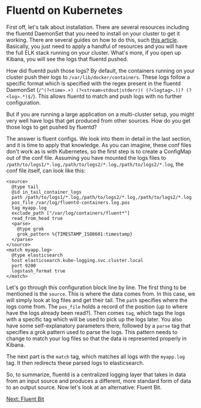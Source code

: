 # Fluentd on Kubernetes

First off, let's talk about installation. There are several resources including the fluentd DaemonSet that you need to install on your cluster to get it working. There are several guides on how to do this, such [this article](https://devopscounsel.com/kubernetes-log-collection-with-fluentd-elasticsearch-and-kibana/). Basically, you just need to apply a handful of resources and you will have the full ELK stack running on your cluster. What's more, if you open up Kibana, you will see the logs that fluentd pushed.

How did fluentd push those logs? By default, the containers running on your cluster push their logs to `/var/lib/docker/containers`. These logs follow a specific format which is specified with the regex present in the fluentd DaemonSet (`/^(?<time>.+) (?<stream>stdout|stderr)( (?<logtag>.))? (?<log>.*)$/`). This allows fluentd to match and push logs with no further configuration.

But if you are running a large application on a multi-cluster setup, you might very well have logs that get produced from other sources. How do you get those logs to get pushed by fluentd?

The answer is fluent configs. We look into them in detail in the last section, and it is time to apply that knowledge. As you can imagine, these conf files don't work as is with Kubernetes, so the first step is to create a ConfigMap out of the conf file. Assuming you have mounted the logs files to `/path/to/logs1/*.log,/path/to/logs2/*.log,/path/to/logs2/*.log`, the conf file itself, can look like this:

```
<source>
  @type tail
  @id in_tail_container_logs
  path /path/to/logs1/*.log,/path/to/logs2/*.log,/path/to/logs2/*.log
  pos_file /var/log/fluentd-containers.log.pos
  tag myapp.log
  exclude_path ["/var/log/containers/fluent*"]
  read_from_head true
  <parse>
    @type grok
    grok_pattern %{TIMESTAMP_ISO8601:timestamp}
  </parse>
</source>
<match myapp.log>
  @type elasticsearch
  host elasticsearch.kube-logging.svc.cluster.local
  port 9200
  logstash_format true
</match>
```

Let's go through this configuration block line by line. The first thing to be mentioned is the `source`. This is where the data comes from. In this case, we will simply look at log files and get their tail. The `path` specifies where the logs come from. The `pos_file` holds a record of the position (up to where have the logs already been read?). Then comes `tag`, which tags the logs with a specific tag which will be used to pick up the logs later. You also have some self-explanatory parameters there, followed by a `parse` tag that specifies a grok pattern used to parse the logs. This pattern needs to change to match your log files so that the data is represented properly in Kibana.

The next part is the `match` tag, which matches all logs with the `myapp.log` tag. It then redirects these parsed logs to elasticsearch.

So, to summarize, fluentd is a centralized logging layer that takes in data from an input source and produces a different, more standard form of data to an output source. Now let's look at an alternative: Fluent Bit.

[Next: Fluent Bit](./fluentdbit.md)